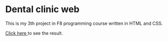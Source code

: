 # Dental clinic web
<p>This is my 3th project in F8 programming course written in HTML and CSS.</p>
<p><a href="https://truongletrule.github.io/F8-Project3/" target="_blank">Click here </a> to see the result.</p>

